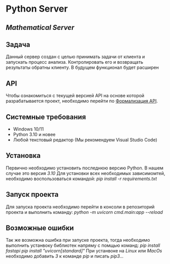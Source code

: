 # Python Server
## _Mathematical Server_

## Задача
Данный сервер создан с целью принимать задачи от клиента и запускать процесс анализа. Контролировать его и возвращать результаты обратны клиенту.
В будущем функционал будет расширен

## API
Чтобы ознакомиться с текущей версией API на основе которой разрабатывается проект, необходимо перейти по [Формализация API](https://docs.google.com/document/d/16H4hBA4kUtjGOg0otnWg5-KFDb8lJPlFyrPuu39Wrk4/edit?usp=sharing).

## Системные требования
 - Windows 10/11
 - Python 3.10 и новее
 - Любой текстовый редактор (Мы рекомендуем Visual Studio Code)

## Установка
Первично необходимо установить последнюю версию Python.
В нашем случае это версия _3.10_
Для установки всех необходимых зависимомтей, необходимо воспользоваться командой:
_pip install -r requirements.txt_

## Запуск проекта
Для запуска проекта необходимо перейти в консоли в репозиторий проекта и выполнить команду:
_python -m uvicorn cmd.main:app --reload_

## Возможные ошибки
Так же возможна ошибка при запуске проекта, тогда необходимо выполнить устанвоку библиотек напряму с помщью команд:
_pip install fastapi_
_pip install "uvicorn[standard]"_
При устанвоке на _Linux_ или _MacOs_ необходимо добавить _3_ к команде _pip_ и писать _pip3..._